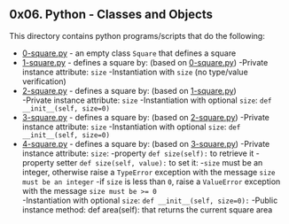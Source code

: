 ## 0x06. Python - Classes and Objects
This directory contains python programs/scripts that do the following:
- [0-square.py](0-square.py) - an empty class `Square` that defines a square
- [1-square.py](1-square.py) - defines a square by: (based on [0-square.py](0-square.py))
				-Private instance attribute: `size`
				-Instantiation with `size` (no type/value verification)
- [2-square.py](2-square.py) - defines a square by: (based on [1-square.py](1-square.py))				
				-Private instance attribute: `size`
				-Instantiation with optional `size`: `def __init__(self, size=0)`
- [3-square.py](3-square.py) - defines a square by: (based on [2-square.py](2-square.py))
				-Private instance attribute: `size`
				-Instantiation with optional `size`: `def __init__(self, size=0)`
- [4-square.py](4-square.py) - defines a square by: (based on [3-square.py](3-square.py))
				-Private instance attribute: `size`:
					-property `def size(self):` to retrieve it
					-property setter `def size(self, value):` to set it:
						-`size` must be an integer, otherwise raise a `TypeError` exception with the message `size must be an integer`
						-if `size` is less than `0`, raise a `ValueError` exception with the message `size must be >= 0`		
				-Instantiation with optional `size`: `def __init__(self, size=0):`
				-Public instance method: def area(self): that returns the current square area